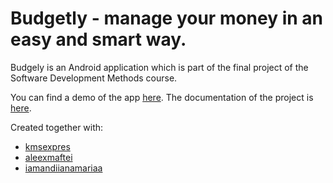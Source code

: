 # Budgetly - manage your money in an easy and smart way.

Budgely is an Android application which is part of the final project of the Software Development Methods course.

You can find a demo of the app [here](https://youtu.be/0MRHT7_pABE).
The documentation of the project is [here](https://proiectmds.bit.ai/docs/view/036oCFU1jWGHdAhH). 

Created together with:
 - [kmsexpres](https://github.com/kmsexpres)
 - [aleexmaftei](https://github.com/aleexmaftei)
 - [iamandiianamariaa](https://github.com/iamandiianamariaa)
    


